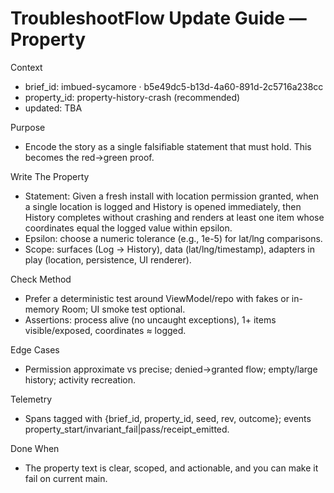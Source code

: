 # TroubleshootFlow Update Guide — Property

Context
- brief_id: imbued-sycamore · b5e49dc5-b13d-4a60-891d-2c5716a238cc
- property_id: property-history-crash (recommended)
- updated: TBA

Purpose
- Encode the story as a single falsifiable statement that must hold. This becomes the red→green proof.

Write The Property
- Statement: Given a fresh install with location permission granted, when a single location is logged and History is opened immediately, then History completes without crashing and renders at least one item whose coordinates equal the logged value within epsilon.
- Epsilon: choose a numeric tolerance (e.g., 1e-5) for lat/lng comparisons.
- Scope: surfaces (Log → History), data (lat/lng/timestamp), adapters in play (location, persistence, UI renderer).

Check Method
- Prefer a deterministic test around ViewModel/repo with fakes or in-memory Room; UI smoke test optional.
- Assertions: process alive (no uncaught exceptions), 1+ items visible/exposed, coordinates ≈ logged.

Edge Cases
- Permission approximate vs precise; denied→granted flow; empty/large history; activity recreation.

Telemetry
- Spans tagged with {brief_id, property_id, seed, rev, outcome}; events property_start/invariant_fail|pass/receipt_emitted.

Done When
- The property text is clear, scoped, and actionable, and you can make it fail on current main.

